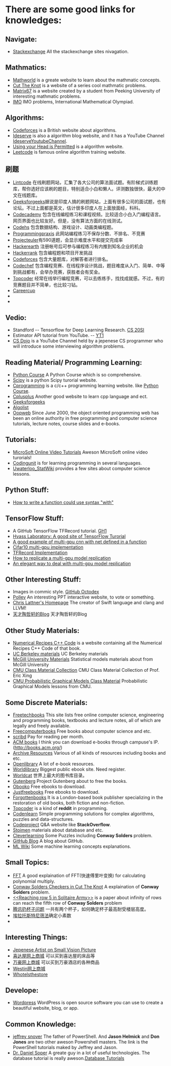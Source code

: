 # There are some good links for knowledges:

## Navigate:
- [Stackexchange](https://stackexchange.com/sites) All the stackexchange sites nivagation.

## Mathmatics:
- [Mathworld] is a greate website to learn about the mathmatic concepts.
- [Cut The Knot] is a website of a series cool mathmatic problems.
- [Matrix67] is a website created by a student from Peeking University of interesting mathmatic problems.
- [IMO](https://www.imo-official.org/problems.aspx) IMO problems, International Mathematical Olympiad.

## Algorithms:
- [Codeforces] is a British website about algorithms.
- [Ideserve] is also a algorithm blog website, and it has a YouTube Channel [IdeserveYoutubeChannel].
- [Using your Head is Permitted] is a algorithm website.
- [Leetcode] is famous online algorithm training website.

## 刷题
- [Lintcode](http://lintcode.com/) 在线刷题网站，汇集了各大公司的算法面试题。有阶梯式训练题库，帮你选好应该刷的题目，特别适合小白和懒人。评测数独很快，最大的中文在线题库。
- [Geeksforgeeks](https://www.geeksforgeeks.org/)据说是印度人搞的刷题网站，上面有很多公司的面试题，也有论坛。不过上面都是英文，估计很多印度人在上面放面经，科科。
- [Codecademy](https://www.codecademy.com/) 包含在线编程练习和课程视频。比较适合小白入门编程语言。网页界面也比较友好。但是，没有算法方面的在线测试。
- [Codehs](https://codehs.com/) 包含数据结构、游戏设计、动画类编程题。
- [Programmingpraxis](https://programmingpraxis.com/) 此网站编程练习不保存分数、不排名、不竞赛
- [Projecteuler](https://projecteuler.net/)有590道题，会显示难度水平和提交完成率
- [Hackerearth](https://www.hackerearth.com/zh/) 注册帐号后可参与编程练习有内推到知名企业的机会
- [Hackerrank](https://www.hackerrank.com/) 包含编程题和项目开发挑战
- [Codeforces](http://codeforces.comtopcoder.com/) 包含大量题库，对解答者进行排名。
- [Codechef](https://www.codechef.com/) 包含编程竞赛、在线程序设计挑战，题目难度从入门、简单、中等到挑战都有，会举办竞赛，获胜者会有奖金。
- [Topcoder](https://www.topcoder.com/my-dashboard) 经常在线举行编程竞赛，可以去练练手，找找成就感。不过，有的竞赛题目并不简单，也比较刁钻。
- [Careercup](https://www.careercup.com/) 
- []()
- []()

## Vedio:
- Standford -- Tensorflow for Deep Learning Research. [CS 20SI]
- Estimator API tutorial from YouTube. -- [YT1]
- [CS Dojo] is a YouTube Channel held by a jepenese CS programmer who will introduce some interviewing algorithm problems.

## Reading Material/ Programming Learning:
- [Python Course] A Python Course which is so comprehensive. 
- [Scipy] is a python Scipy turorial website. 
- [Cprogramming] is a c/c++ programming learning website. like [Python Course].
- [Cplusplus](http://www.cplusplus.com/) Another good website to learn cpp language and ect.
- [Geeksforgeeks]
- [Algolist] 
- [Oopweb](http://oopweb.com/) Since June 2000, the object oriented programming web has been an online authority in free programming and computer science tutorials, lecture notes, course slides and e-books.

## Tutorials:
- [MicroSoft Online Video Tutorials](https://mva.microsoft.com/search/SearchResults.aspx#!lang=2052) Aweson MicroSoft online video turorials! 
- [Codingunit](https://www.codingunit.com/) is for learning programming in several languages.
- [Uwaterloo_StatWiki](https://wiki.math.uwaterloo.ca/statwiki/index.php?title=main_Page) provides a few sites about computer science lessons.

## Python Stuff:
- [How to write a function could use syntax "with"](https://www.ibm.com/developerworks/cn/opensource/os-cn-pythonwith/)

## TensorFlow Stuff:
- A GitHub TensorFlow TFRecord tutorial. [GH1]
- [Hvass Laboratory: A good site of TensorFlow Turorial](http://www.hvass-labs.org/)
- [A good example of multi-gpu cnn with net defined in a function](https://github.com/aymericdamien/TensorFlow-Examples/blob/master/examples/6_MultiGPU/multigpu_cnn.py)
- [Cifar10 multi-gpu implementation](https://github.com/tensorflow/models/blob/master/tutorials/image/cifar10/cifar10_multi_gpu_train.py)
- [TFRecord Implementation](https://github.com/tensorflow/tensorflow/blob/master/tensorflow/examples/how_tos/reading_data/convert_to_records.py)
- [How to replicate a multi-gpu model replication](https://stackoverflow.com/questions/44854258/tensorflow-replicating-model-over-multiple-gpus-and-sharing-variables)
- [An elegant way to deal with multi-gpu model replication](https://stackoverflow.com/questions/39658422/tensorflow-in-graph-replication-example/39681588#39681588)

## Other Interesting Stuff:
- Images in commic style. [GitHub Octodex]
- [Pollev](https://pollev.com/) An interesting PPT interactive website, to vote or something.
- [Chris Lattner's Homepage](http://nondot.org/sabre/) The creator of Swift language and clang and LLVM!
- [天才陶哲轩的Blog](https://terrytao.wordpress.com/) 天才陶哲轩的Blog

## Other Study Materials:
- [Numerical Recipes C++ Code] is a website containing all the Numerical Recipes C++ Code of that book.
- [UC Berkeley materials](https://people.eecs.berkeley.edu/~pabbeel/cs287-fa13/slides/) UC Berkeley materials
- [McGill University Materials](http://www.med.mcgill.ca/epidemiology/hanley/bios601/)  Statistical models materials about from McGill University
- [CMU Class Material Collection](http://www.cs.cmu.edu/~epxing/Class/) CMU Class Material Collection of Prof. Eric Xing
- [CMU Probabilistic Graphical Models Class Material](http://www.cs.cmu.edu/~epxing/Class/10708-14/lecture.html) Probabilistic Graphical Models lessons from CMU.


## Some Discrete Materials:
- [Freetechbooks](http://www.freetechbooks.com/) This site lists free online computer science, engineering and programming books, textbooks and lecture notes, all of which are legally and freely available. 
- [Freecomputerbooks](http://freecomputerbooks.com/) Free books about computer science and etc.
- [scribd](https://zh.scribd.com/) Pay for reading per month.
- [ACM books](https://dl.acm.org/dl.cfm) I think you can download e-books through campuse's IP.(http://books.acm.org/)
- [Archive Resources](https://archive.org/) Various of all kinds of resources including books and etc.
- [Openlibrary](https://openlibrary.org/) A lot of e-book resources.
- [Worldlibrary](http://worldlibrary.net/default.aspx) Biggest public ebook site. Need register.
- [Worldcat](https://www.worldcat.org/) 世界上最大的图书库目录。
- [Gutenberg](http://www.gutenberg.org/) Project Gutenberg about to free the books.
- [Obooko](https://www.obooko.com/) Free ebooks to download.
- [Justfreebooks](http://www.justfreebooks.info/) Free ebooks to download.
- [Forgottenbooks](https://www.forgottenbooks.com/en) It is a London-based book publisher specializing in the restoration of old books, both fiction and non-fiction.
- [Topcoder](https://www.topcoder.com/) is a kind of **reddit** in programming.
- [Codenlearn](http://www.codenlearn.com/p/home-code-n-learn.html) Simple programming solutions for complex algorithms, puzzles and data-structures.
- [Codeproject](https://www.codeproject.com/) Q&A website like **StackOverflow**.
- [Stoimen](http://www.stoimen.com/blog/) materials about database and etc.
- [Cleverlearning](https://www.cleverlearning.co.uk/puzzles.php) Some Puzzles including **Conway Solders** problem.
- [GitHub Blog](https://blog.github.com/) A blog about GitHub.
- [ML Wiki](http://mlwiki.org/index.php/Main_Page) Some machine learning concepts explanations.

## Small Topics:
- [FFT](http://ruanx.pw/post/FFT.html) A good explaination of FFT(快速傅里叶变换) for calculating polynomial multiply.
- [Conway Solders Checkers in Cut The Knot](https://www.cut-the-knot.org/proofs/checker.shtml) A explaination of **Conway Solders** problem.
- [<<Reaching row 5 in Solitaire Army>>](https://www.chiark.greenend.org.uk/~sgtatham/solarmy/) is a paper about infinity of rows can reach the fifth row of **Conway Solders** problem
- [腾讯扔杯子问题](./otherMarkdownFiles/TencentCupProblem.md) 一共有两个杯子，如何确定杯子最高耐受楼层高度。
- [埃拉托斯特尼筛法](https://zh.wikipedia.org/wiki/%E5%9F%83%E6%8B%89%E6%89%98%E6%96%AF%E7%89%B9%E5%B0%BC%E7%AD%9B%E6%B3%95)确定小素数
- []()

## Interesting Things:
- [Jepenese Artist on Small Vision Picture](http://miniature-calendar.com/) 
- [喜达屋网上商城](https://www.sheratonstore.cn/zh_cn/) 可以买到喜达屋的床品等
- [万豪网上商城](https://www.shopmarriott.cn/zh_cn/) 可以买到万豪酒店的各种商品
- [Westin网上商城](https://www.westinstore.cn/zh_cn/) 
- [Whotelsthestore](https://www.whotelsthestore.cn/zh_cn/) 

## Develope:
- [Wordpress](https://wordpress.org/plugins/) WordPress is open source software you can use to create a beautiful website, blog, or app.

## Common Knowledge:
- [jeffrey snover](https://www.youtube.com/watch?v=wUnYLfXm81s&index=1&list=PLsrZV8shpwjMXYBmmGodMMQV86xsSz1si) The father of PowerShell. And **Jason Helmick** and **Don Jones** are two other aweson Powershell masters. The link is the PowerShell tutorials maked by Jeffrey and Jason.
- [Dr. Daniel Soper](https://www.youtube.com/user/DanSoper33) A greate guy in a lot of useful technologies. The database tutorial is really aweson.[Database Tutorials](https://www.youtube.com/watch?v=4Z9KEBexzcM&list=PL1LIXLIF50uXWJ9alDSXClzNCMynac38g) 

[CS 20SI]: <https://web.stanford.edu/class/cs20si/2017/syllabus.html>
[YT1]: <https://www.youtube.com/watch?v=BhQW2OLzx_c>
[GH1]: <https://github.com/yeephycho/tensorflow_input_image_by_tfrecord/tree/master/src>
[Python Course]: <https://www.python-course.eu/index.php>
[GitHub Octodex]: <https://octodex.github.com/>
[Mathworld]: <http://mathworld.wolfram.com/>
[Cut The Knot]: <https://www.cut-the-knot.org/manifesto/index.shtml>
[Matrix67]: <http://www.matrix67.com/blog/>
[Codeforces]: <http://codeforces.com/blog/entry/13529>
[Ideserve]: <https://www.ideserve.co.in/>
[IdeserveYoutubeChannel]: <https://www.youtube.com/channel/UCMNkvKnD3mo3Jj9eTwJllWw/about>
[Numerical Recipes C++ Code]: <https://www.astro.umd.edu/~ricotti/NEWWEB/teaching/ASTR415/NR3/index.htm>
[CS Dojo]: <https://www.youtube.com/channel/UCxX9wt5FWQUAAz4UrysqK9A>
[Using your Head is Permitted]: <https://www.brand.site.co.il/riddles/>
[Scipy]: <http://www.scipy-lectures.org/index.html>
[Leetcode]: <https://leetcode.com/>
[cprogramming]: <https://www.cprogramming.com/>
[geeksforgeeks]: <https://www.geeksforgeeks.org/>
[algolist]: <http://www.algolist.net/>